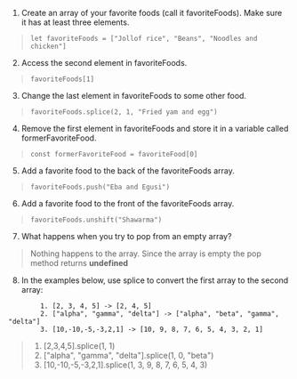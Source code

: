 1. Create an array of your favorite foods (call it favoriteFoods). Make sure it has at least three elements.
> ``` let favoriteFoods = ["Jollof rice", "Beans", "Noodles and chicken"] ```

2. Access the second element in favoriteFoods.
> ``` favoriteFoods[1] ```

3. Change the last element in favoriteFoods to some other food.
> ``` favoriteFoods.splice(2, 1, "Fried yam and egg") ``` 

4. Remove the first element in favoriteFoods and store it in a variable called formerFavoriteFood.
> ``` const formerFavoriteFood = favoriteFood[0] ```

5. Add a favorite food to the back of the favoriteFoods array.
> ``` favoriteFoods.push("Eba and Egusi") ```

6. Add a favorite food to the front of the favoriteFoods array.
> ``` favoriteFoods.unshift("Shawarma") ```

7. What happens when you try to pop from an empty array?
> Nothing happens to the array. Since the array is empty the pop method returns **undefined**

8. In the examples below, use splice to convert the first array to the second array:
```
        1. [2, 3, 4, 5] -> [2, 4, 5]
        2. ["alpha", "gamma", "delta"] -> ["alpha", "beta", "gamma", "delta"]
        3. [10,-10,-5,-3,2,1] -> [10, 9, 8, 7, 6, 5, 4, 3, 2, 1]
```
> 1. [2,3,4,5].splice(1, 1)
> 2. ["alpha", "gamma", "delta"].splice(1, 0, "beta")
> 3. [10,-10,-5,-3,2,1].splice(1, 3, 9, 8, 7, 6, 5, 4, 3)